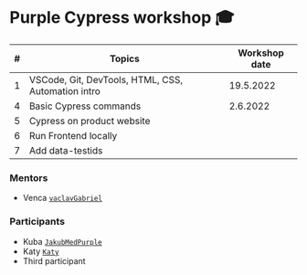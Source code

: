 # Purple Cypress workshop 🎓

| #  | Topics                                             | Workshop date |
|----|----------------------------------------------------|--------------|
| 1  | VSCode, Git, DevTools, HTML, CSS, Automation intro | 19.5.2022    |
| 4  | Basic Cypress commands                             | 2.6.2022    |
| 5  | Cypress on product website                         |      |
| 6  | Run Frontend locally                               |      |
| 7  | Add data-testids                                   |      |

### Mentors

* Venca [`vaclavGabriel`](https://github.com/vaclavGabriel/)

### Participants

* Kuba [`JakubMedPurple`](https://github.com/JakubMedPurple)
* Katy [`Katy`](https://github.com/kzubnarova)
* Third participant
